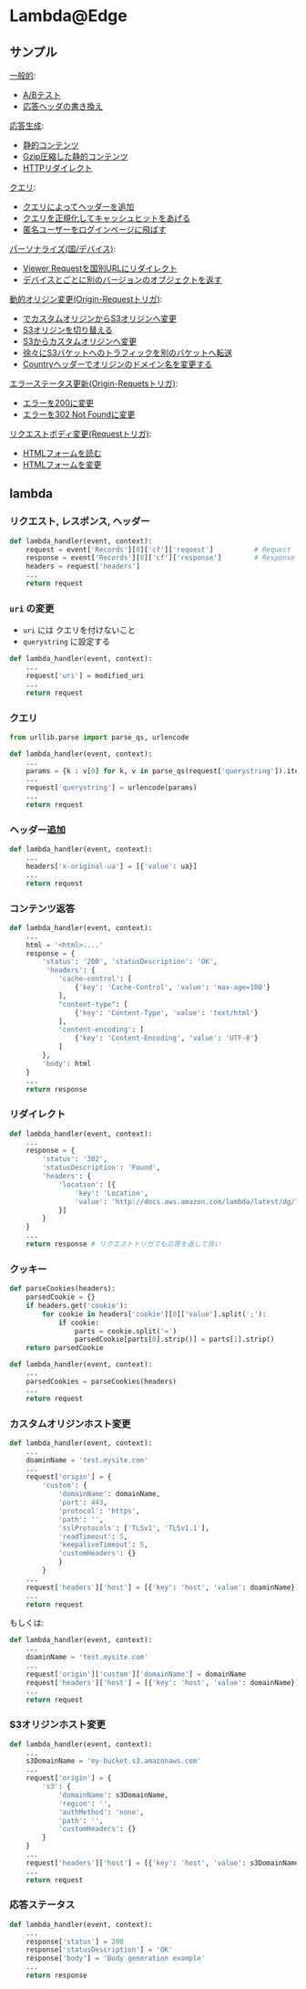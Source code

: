 # Lambda@Edge

## サンプル

[一般的](https://docs.aws.amazon.com/AmazonCloudFront/latest/DeveloperGuide/lambda-examples.html#lambda-examples-general-examples):

- [A/Bテスト](https://docs.aws.amazon.com/AmazonCloudFront/latest/DeveloperGuide/lambda-examples.html#lambda-examples-a-b-testing)
- [応答ヘッダの書き換え](https://docs.aws.amazon.com/AmazonCloudFront/latest/DeveloperGuide/lambda-examples.html#lambda-examples-overriding-response-header) 

[応答生成](https://docs.aws.amazon.com/AmazonCloudFront/latest/DeveloperGuide/lambda-examples.html#lambda-examples-generated-response-examples):

- [静的コンテンツ](https://docs.aws.amazon.com/AmazonCloudFront/latest/DeveloperGuide/lambda-examples.html#lambda-examples-static-web-server)
- [Gzip圧縮した静的コンテンツ](https://docs.aws.amazon.com/AmazonCloudFront/latest/DeveloperGuide/lambda-examples.html#lambda-examples-body-encoding-base64)
- [HTTPリダイレクト](https://docs.aws.amazon.com/AmazonCloudFront/latest/DeveloperGuide/lambda-examples.html#w713aac27c55c25c17b9b3)


[クエリ](https://docs.aws.amazon.com/AmazonCloudFront/latest/DeveloperGuide/lambda-examples.html#lambda-examples-query-string-examples):

- [クエリによってヘッダーを追加](https://docs.aws.amazon.com/AmazonCloudFront/latest/DeveloperGuide/lambda-examples.html#lambda-examples-header-based-on-query-string)
- [クエリを正規化してキャッシュヒットをあげる](https://docs.aws.amazon.com/AmazonCloudFront/latest/DeveloperGuide/lambda-examples.html#lambda-examples-normalize-query-string-parameters)
- [匿名ユーザーをログインページに飛ばす](https://docs.aws.amazon.com/AmazonCloudFront/latest/DeveloperGuide/lambda-examples.html#lambda-examples-redirect-to-signin-page)

[パーソナライズ(国/デバイス)](https://docs.aws.amazon.com/AmazonCloudFront/latest/DeveloperGuide/lambda-examples.html#lambda-examples-redirecting-examples):
- [Viewer Requestを国別URLにリダイレクト](https://docs.aws.amazon.com/AmazonCloudFront/latest/DeveloperGuide/lambda-examples.html#lambda-examples-redirect-based-on-country)
- [デバイスとごとに別のバージョンのオブジェクトを返す](https://docs.aws.amazon.com/AmazonCloudFront/latest/DeveloperGuide/lambda-examples.html#lambda-examples-vary-on-device-type)

[動的オリジン変更(Origin-Requestトリガ)](https://docs.aws.amazon.com/AmazonCloudFront/latest/DeveloperGuide/lambda-examples.html#lambda-examples-content-based-routing-examples):
- [でカスタムオリジンからS3オリジンへ変更](https://docs.aws.amazon.com/AmazonCloudFront/latest/DeveloperGuide/lambda-examples.html#lambda-examples-content-based-S3-origin-based-on-query)
- [S3オリジンを切り替える](https://docs.aws.amazon.com/AmazonCloudFront/latest/DeveloperGuide/lambda-examples.html#lambda-examples-content-based-S3-origin-request-trigger)
- [S3からカスタムオリジンへ変更](https://docs.aws.amazon.com/AmazonCloudFront/latest/DeveloperGuide/lambda-examples.html#lambda-examples-content-based-custom-origin-request-trigger)
- [徐々にS3バケットへのトラフィックを別のバケットへ転送](https://docs.aws.amazon.com/AmazonCloudFront/latest/DeveloperGuide/lambda-examples.html#lambda-examples-content-based-gradual-traffic-transfer)
- [Countryヘッダーでオリジンのドメイン名を変更する](https://docs.aws.amazon.com/AmazonCloudFront/latest/DeveloperGuide/lambda-examples.html#lambda-examples-content-based-geo-header)

[エラーステータス更新(Origin-Requetsトリガ)](https://docs.aws.amazon.com/AmazonCloudFront/latest/DeveloperGuide/lambda-examples.html#lambda-examples-update-error-status-examples):
- [エラーを200に変更](https://docs.aws.amazon.com/AmazonCloudFront/latest/DeveloperGuide/lambda-examples.html#lambda-examples-custom-error-static-body)
- [エラーを302 Not Foundに変更](https://docs.aws.amazon.com/AmazonCloudFront/latest/DeveloperGuide/lambda-examples.html#lambda-examples-custom-error-new-site)

[リクエストボディ変更(Requestトリガ)](https://docs.aws.amazon.com/AmazonCloudFront/latest/DeveloperGuide/lambda-examples.html#lambda-examples-access-request-body-examples):
- [HTMLフォームを読む](https://docs.aws.amazon.com/AmazonCloudFront/latest/DeveloperGuide/lambda-examples.html#lambda-examples-access-request-body-examples-read) 
- [HTMLフォームを変更](https://docs.aws.amazon.com/AmazonCloudFront/latest/DeveloperGuide/lambda-examples.html#lambda-examples-access-request-body-examples-replace)

## lambda

### リクエスト, レスポンス, ヘッダー

~~~py
def lambda_handler(event, context):
    request = event['Records'][0]['cf']['request']          # Request トリガ
    response = event['Records'][0]['cf']['response']        # Response トリガ
    headers = request['headers']
    ...
    return request

~~~

### `uri` の変更

- `uri` には クエリを付けないこと
- `querystring` に設定する

~~~py
def lambda_handler(event, context):
    ...
    request['uri'] = modified_uri
    ...
    return request
~~~

### クエリ

~~~py
from urllib.parse import parse_qs, urlencode

def lambda_handler(event, context):
    ...
    params = {k : v[0] for k, v in parse_qs(request['querystring']).items()}
    ...
    request['querystring'] = urlencode(params)
    ...
    return request
~~~

### ヘッダー追加

~~~py
def lambda_handler(event, context):
    ...
    headers['x-original-ua'] = [{'value': ua}]
    ...
    return request
~~~

### コンテンツ返答

~~~py
def lambda_handler(event, context):
    ...
    html = '<html>....'
    response = {
        'status': '200', 'statusDescription': 'OK',
         'headers': {
            'cache-control': [
                {'key': 'Cache-Control', 'value': 'max-age=100'}
            ],
            "content-type": [
                {'key': 'Content-Type', 'value': 'text/html'}
            ],
            'content-encoding': [
                {'key': 'Content-Encoding', 'value': 'UTF-8'}
            ]
        },
        'body': html
    }
    ...
    return response
~~~

### リダイレクト

~~~py
def lambda_handler(event, context):
    ...
    response = {
        'status': '302',
        'statusDescription': 'Found',
        'headers': {
            'location': [{
                'key': 'Location',
                'value': 'http://docs.aws.amazon.com/lambda/latest/dg/lambda-edge.html'
            }]
        }
    }
    ...
    return response # リクエストトリガでも応答を返して良い
~~~



### クッキー

~~~py
def parseCookies(headers):
    parsedCookie = {}
    if headers.get('cookie'):
        for cookie in headers['cookie'][0]['value'].split(';'):
            if cookie:
                parts = cookie.split('=')
                parsedCookie[parts[0].strip()] = parts[1].strip()
    return parsedCookie

def lambda_handler(event, context):
    ...
    parsedCookies = parseCookies(headers)
    ...
    return request
~~~

### カスタムオリジンホスト変更

~~~py
def lambda_handler(event, context):
    ...
    doaminName = 'test.mysite.com'
    ...
    request['origin'] = {
        'custom': {
            'domainName': domainName,
            'port': 443,
            'protocol': 'https',
            'path': '',
            'sslProtocols': ['TLSv1', 'TLSv1.1'],
            'readTimeout': 5,
            'keepaliveTimeout': 5,
            'customHeaders': {}
            }
        }
    ...
    request['headers']['host'] = [{'key': 'host', 'value': doaminName}]
    ...
    return request
~~~

もしくは:

~~~py
def lambda_handler(event, context):
    ...
    doaminName = 'test.mysite.com'
    ...
    request['origin']['custom']['domainName'] = domainName
    request['headers']['host'] = [{'key': 'host', 'value': domainName}]
    ...
    return request
~~~

### S3オリジンホスト変更

~~~py
def lambda_handler(event, context):
    ...
    s3DomainName = 'my-bucket.s3.amazonaws.com'
    ...
    request['origin'] = {
        's3': {
            'domainName': s3DomainName,
            'region': '',
            'authMethod': 'none',
            'path': '',
            'customHeaders': {}
        }
    }
    ...
    request['headers']['host'] = [{'key': 'host', 'value': s3DomainName}]
    ...
    return request
~~~

### 応答ステータス

~~~py
def lambda_handler(event, context):
    ...
    response['status'] = 200
    response['statusDescription'] = 'OK'
    response['body'] = 'Body generation example'
    ...
    return response
~~~
